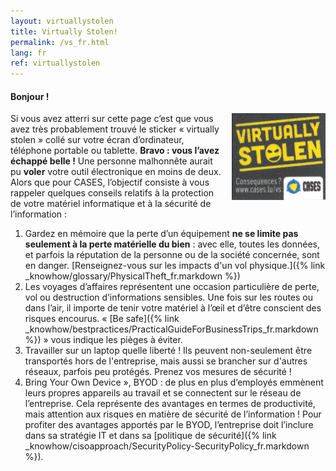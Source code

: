 ```yaml
---
layout: virtuallystolen
title: Virtually Stolen!
permalink: /vs_fr.html
lang: fr
ref: virtuallystolen
---
```



#### Bonjour !

<img class="img-border" src="/assets/img/201610/virtuallystolen.jpg" style="float:right; width:150px; margin: 0 0 15px 15px;">

Si vous avez atterri sur cette page c’est que vous avez très probablement trouvé le sticker « virtually stolen » collé sur votre écran d’ordinateur, téléphone portable ou tablette. **Bravo : vous l’avez échappé belle !** Une personne malhonnête aurait pu **voler** votre outil électronique en moins de deux. Alors que pour CASES, l’objectif consiste à vous rappeler quelques conseils relatifs à la protection de votre matériel informatique et à la sécurité de l’information :

1. Gardez en mémoire que la perte d’un équipement **ne se limite pas seulement à la perte matérielle du bien** : avec elle, toutes les données, et parfois la réputation de la personne ou de la société concernée, sont en danger. [Renseignez-vous sur les impacts d'un vol physique.]({% link _knowhow/glossary/PhysicalTheft_fr.markdown %})
2. Les voyages d’affaires représentent une occasion particulière de perte, vol ou destruction d’informations sensibles. Une fois sur les routes ou dans l’air, il importe de tenir votre matériel à l’œil et d’être conscient des risques encourus. « [Be safe]({% link _knowhow/bestpractices/PracticalGuideForBusinessTrips_fr.markdown %}) » vous indique les pièges à éviter.
3. Travailler sur un laptop quelle liberté ! Ils peuvent non-seulement être transportés hors de l'entreprise, mais aussi se brancher sur d'autres réseaux, parfois peu protégés. Prenez vos mesures de sécurité !
4. Bring Your Own Device », BYOD : de plus en plus d’employés emmènent leurs propres appareils au travail et se connectent sur le réseau de l’entreprise. Cela représente des avantages en termes de productivité, mais attention aux risques en matière de sécurité de l’information ! Pour profiter des avantages apportés par le BYOD, l’entreprise doit l’inclure dans sa stratégie IT et dans sa [politique de sécurité]({% link _knowhow/cisoapproach/SecurityPolicy-SecurityPolicy_fr.markdown %}).

